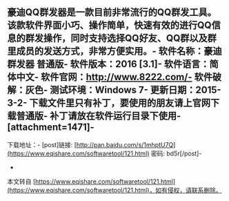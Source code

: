 豪迪QQ群发器是一款目前非常流行的QQ群发工具。该款软件界面小巧、操作简单，快速有效的进行QQ信息的群发操作，同时支持选择QQ好友、QQ群以及群里成员的发送方式，非常方便实用。-
软件名称：豪迪群发器 普通版-
软件版本：2016 \[3.1\]-
软件语言：简体中文-
软件官网：http://www.8222.com/-
软件破解：灰色-
测试环境：Windows 7-
更新日期：2015-3-2-
下载文件里只有补丁，要使用的朋友请上官网下载普通版-
补丁请放在软件运行目录下使用-
\[attachment=1471\]-
-
下载地址：-
\[post\]链接: [http://pan.baidu.com/s/1mhptU7Q](https://www.eqishare.com/softwaretool/121.html) 密码: bd5r\[/post\]-

-

本文转自 [https://www.eqishare.com/softwaretool/121.html](https://www.eqishare.com/softwaretool/121.html)，如有侵权，请联系删除。